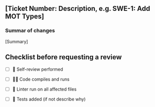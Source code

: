 ## [Ticket Number: Description, e.g. SWE-1: Add MOT Types]


### Summar of changes

[Summary]


## Checklist before requesting a review

- [ ] 👀 Self-review performed
- [ ] 🧑‍💻 Code compiles and runs
- [ ] 🔨 Linter run on all affected files
- [ ] 🧪 Tests added (if not describe why)


